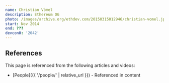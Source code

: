 ```yaml
---
name: Christian Vömel
description: Ethereum OG
photo: /images/archive.org/ethdev.com/20150315012946/christian-vomel.jpg
start: Nov 2014
end: ???
devcon0: '2042'
---
```



## References

This page is referenced from the following articles and videos:

- [People]({{ '/people/' | relative_url }}) - Referenced in content
